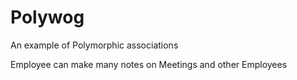 # Polywog

An example of Polymorphic associations

Employee can make many notes on Meetings and other Employees